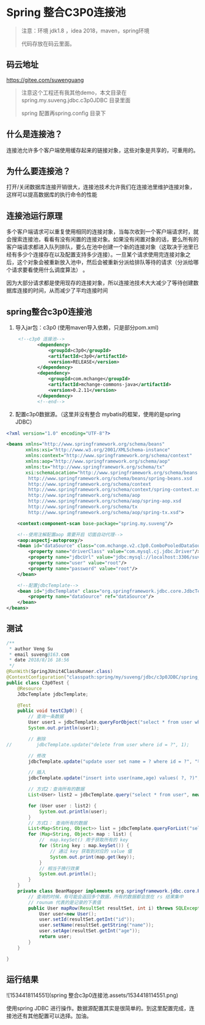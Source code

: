 # Spring 整合C3P0连接池

> 注意：环境 jdk1.8 ，idea 2018，maven，spring环境
>
> 代码存放在码云里面。

## 码云地址

https://gitee.com/suwenguang

> 注意这个工程还有我其他demo，本文目录在spring.my.suveng.jdbc.c3p0JDBC 目录里面
>
> spring 配置再spring.config 目录下

## 什么是连接池？

连接池允许多个客户端使用缓存起来的链接对象，这些对象是共享的，可重用的。

## 为什么要连接池？

打开/关闭数据库连接开销很大，连接池技术允许我们在连接池里维护连接对象，这样可以提高数据库的执行命令的性能 

## 连接池运行原理

多个客户端请求可以重复使用相同的连接对象，当每次收到一个客户端请求时，就会搜索连接池，看看有没有闲置的连接对象。如果没有闲置对象的话，要么所有的客户端请求都进入队列排队，要么在池中创建一个新的连接对象（这取决于池里已经有多少个连接存在以及配置支持多少连接）。一旦某个请求使用完连接对象之后，这个对象会被重新放入池中，然后会被重新分派给排队等待的请求（分派给哪个请求要看使用什么调度算法） 。

因为大部分请求都是使用现存的连接对象，所以连接池技术大大减少了等待创建数据库连接的时间，从而减少了平均连接时间 

## spring整合c3p0连接池

1. 导入jar包：c3p0 (使用maven导入依赖，只是部分pom.xml)

   ```xml
    <!--c3p0 连接池-->
           <dependency>
               <groupId>c3p0</groupId>
               <artifactId>c3p0</artifactId>
               <version>RELEASE</version>
           </dependency>
           <dependency>
               <groupId>com.mchange</groupId>
               <artifactId>mchange-commons-java</artifactId>
               <version>0.2.11</version>
           </dependency>
           <!--end-->
   ```

2. 配置c3p0数据源。（这里并没有整合 mybatis的框架，使用的是spring JDBC）


```xml
<?xml version="1.0" encoding="UTF-8"?>

<beans xmlns="http://www.springframework.org/schema/beans"
       xmlns:xsi="http://www.w3.org/2001/XMLSchema-instance"
       xmlns:context="http://www.springframework.org/schema/context"
       xmlns:aop="http://www.springframework.org/schema/aop"
       xmlns:tx="http://www.springframework.org/schema/tx"
       xsi:schemaLocation="http://www.springframework.org/schema/beans
        http://www.springframework.org/schema/beans/spring-beans.xsd
        http://www.springframework.org/schema/context
        http://www.springframework.org/schema/context/spring-context.xsd
        http://www.springframework.org/schema/aop
        http://www.springframework.org/schema/aop/spring-aop.xsd
        http://www.springframework.org/schema/tx
        http://www.springframework.org/schema/aop/spring-tx.xsd">

    <context:component-scan base-package="spring.my.suveng"/>

    <!--使用注解配置aop 需要开启 切面自动代理-->
    <aop:aspectj-autoproxy/>
    <bean id="dataSource" class="com.mchange.v2.c3p0.ComboPooledDataSource">
        <property name="driverClass" value="com.mysql.cj.jdbc.Driver"/>
        <property name="jdbcUrl" value="jdbc:mysql://localhost:3306/suveng?serverTimezone=Asia/Shanghai &amp;characterEncoding=utf8"/>
        <property name="user" value="root"/>
        <property name="password" value="root"/>
    </bean>

    <!--配置jdbcTemplate-->
    <bean id="jdbcTemplate" class="org.springframework.jdbc.core.JdbcTemplate">
        <property name="dataSource" ref="dataSource"/>
    </bean>
</beans>
```

## 测试

```java
/**
 * author Veng Su
 * email suveng@163.com
 * date 2018/8/16 18:56
 */
@RunWith(SpringJUnit4ClassRunner.class)
@ContextConfiguration("classpath:spring/my/suveng/jdbc/c3p0JDBC/spring_config/spring_c3p0.xml")
public class C3p0Test {
    @Resource
    JdbcTemplate jdbcTemplate;

    @Test
    public void testC3p0() {
        // 查询一条数据
        User user1 = jdbcTemplate.queryForObject("select * from user where id = ?", new C3p0Test.BeanMapper(), 1);
        System.out.println(user1);

        // 删除
//         jdbcTemplate.update("delete from user where id = ?", 1);

        // 修改
        jdbcTemplate.update("update user set name = ? where id = ?", "春花", 1);

        // 插入
        jdbcTemplate.update("insert into user(name,age) values( ?, ?)", "花花", 1000);

        // 方式2：查询所有的数据
        List<User> list2 = jdbcTemplate.query("select * from user", new C3p0Test.BeanMapper());

        for (User user : list2) {
            System.out.println(user);
        }
        // 方式1： 查询所有的数据
        List<Map<String, Object>> list = jdbcTemplate.queryForList("select * from user");
        for (Map<String, Object> map : list) {
            //  map.keySet() 用于获取所有的 key
            for (String key : map.keySet()) {
                // 通过 key 获取到对应的 value 值
                System.out.print(map.get(key));
            }
            // 相当于换行效果
            System.out.println();
        }
    }
    private class BeanMapper implements org.springframework.jdbc.core.RowMapper<User> {
        // 查询的时候，有可能会返回多个数据，所有的数据都会放在 rs 结果集中
        // rounum 代表的是记录的下表值
        public User mapRow(ResultSet resultSet, int i) throws SQLException {
            User user=new User();
            user.setId(resultSet.getInt("id"));
            user.setName(resultSet.getString("name"));
            user.setAge(resultSet.getInt("age"));
            return user;
        }
    }

}
```

## 运行结果

![1534418114551](spring 整合c3p0连接池.assets/1534418114551.png)

使用spring JDBC 进行操作。数据源配置其实是很简单的。到这里配置完成，连接池还有其他配置可以选择。加油。



